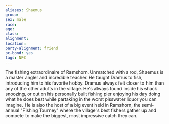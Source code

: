 ```yaml
---
aliases: Shaemus
group: 
sex: male
race: 
age: 
class:
alignment:
location: 
party-alignment: friend
pc-bond: yes
tags: NPC
---
```


The fishing extraordinaire of Ramshorn. Unmatched with a rod, Shaemus is a master angler and incredible teacher. He taught Dramus to fish, introducing him to his favorite hobby. Dramus always felt closer to him than any of the other adults in the village. He's always found inside his shack snoozing, or out on his personally built fishing pier enjoying his day doing what he does best while partaking in the worst pisswater liquor you can imagine. He is also the host of a big event held in Ramshorn, the semi-annual "Fishing Tourney" where the village's best fishers gather up and compete to make the biggest, most impressive catch they can.